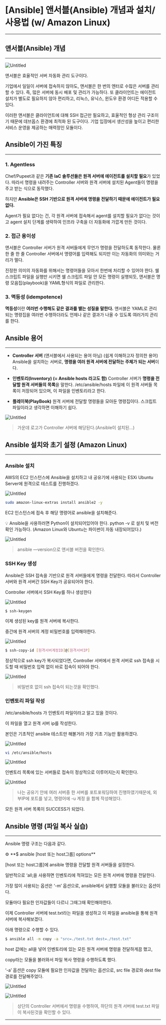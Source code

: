 # [Ansible] 앤서블(Ansible) 개념과 설치/사용법 (w/ Amazon Linux)

---

## 앤서블(Ansible) 개념

---

![Untitled](%5BAnsible%5D%20%E1%84%8B%E1%85%A2%E1%86%AB%E1%84%89%E1%85%A5%E1%84%87%E1%85%B3%E1%86%AF(Ansible)%20%E1%84%80%E1%85%A2%E1%84%82%E1%85%A7%E1%86%B7%E1%84%80%E1%85%AA%20%E1%84%89%E1%85%A5%E1%86%AF%E1%84%8E%E1%85%B5%20%E1%84%89%E1%85%A1%E1%84%8B%E1%85%AD%E1%86%BC%E1%84%87%E1%85%A5%E1%86%B8%20d9ec2335473943c3925dce940bf916cc/Untitled.png)

앤서블은 효율적인 서버 자동화 관리 도구이다.

기업에서 일일이 서버에 접속하지 않아도, 앤서블은 한 번의 엔터로 수많은
서버를 관리할 수 있다.
즉, 많은 서버에 동시 배포 및 관리가 가능하다. 또 클라이언트는 에이전트 설치가
별도로 필요하지 않아 편리하고, 리눅스, 유닉스, 윈도우 환경 어디든 적용할 수 있다.

이러한 앤서블은 클라이언트에 대해 SSH 접근만 필요하고, 효울적인 형상 관리
구조이기 때문에 데브옵스 환경에 최적화 된 도구이다.
기업 입장에서 생산성을 높이고 편리한 서비스 운영을 제공하는 매력정인 모듈이다.

## Ansible이 가진 특징

---

### 1. Agentless

Chef/Pupeet과 같은 **기존 IaC 솔루션들은 원격 서버에 에이전트를 설치할 필요**가 있었다.
따라서 명령을 내려주는 Controller 서버와 원격 서버에 설치된 Agent들이 명령을 주고 받는
식으로 동작했다.

하지만 **Ansible은 SSH 기반으로 원격 서버에 명령을 전달하기 때문에 에이전트가 필요 없다.**

Agent가 필요 없다는 건, 각 원격 서버에 접속해서 agent를 설치할 필요가 없다는 것이고
agent 설치 단계를 생략하여 인프라 구축을 더 자동화에 가깝게 만든 것이다.

### 2. 접근 용이성

앤서블은 Controller 서버가 원격 서버들에게 무언가 명령을 전달하도록 동작한다.
물론 한 줄 한 줄 Controller 서버에서 명령어를 입력해도 되지만 
이는 자동화의 의미와는 거리가 멀다.

진정한 의미의 자동화를 위해서는 명령어들을 모아서 한번에 처리할 수 있어야 한다.
쉘 스크립트 파일을 실행만 시키면 쉘 스크립트 파일 안 모든 명령이 실행되듯,
앤서블은 명령 모음집(playbook)을 YAML형식의 파일로 관리한다.

### 3. 멱등성 (idempotence)

**멱등성**이란 **여러번 수행해도 같은 결과를 뱉는 성질을 말한다.**
앤서블은 YAML로 관리되는 명령집을 여러번 수행하더라도 언제나 같은 결과가 나올 수 있도록
여러가지 관리를 한다.

## Ansible 용어

---

- **Controller 서버** 
(앤서블에서 사용되는 용어 아님)
(쉽게 이해하고자 정의한 용어)
Ansible을 설치하는 서버로, **명령을 여러 원격 서버에 전달하는 주체가 되는 서버**이다.

- **인벤토리(Inventory) (= Ansible hosts 라고도 함)**
Controller 서버가 **명령을 전달할 원격 서버들의 목록**을 말한다.
/etc/ansible/hosts 파일에 이 원격 서버들 목록이 저장되어 있으며,
이 파일을 인벤토리라고 한다.

- **플레이북(PlayBook)**
원격 서버에 전달할 명령들을 모아둔 명령집이다.
스크립트 파일이라고 생각하면 이해하기 쉽다.

![Untitled](%5BAnsible%5D%20%E1%84%8B%E1%85%A2%E1%86%AB%E1%84%89%E1%85%A5%E1%84%87%E1%85%B3%E1%86%AF(Ansible)%20%E1%84%80%E1%85%A2%E1%84%82%E1%85%A7%E1%86%B7%E1%84%80%E1%85%AA%20%E1%84%89%E1%85%A5%E1%86%AF%E1%84%8E%E1%85%B5%20%E1%84%89%E1%85%A1%E1%84%8B%E1%85%AD%E1%86%BC%E1%84%87%E1%85%A5%E1%86%B8%20d9ec2335473943c3925dce940bf916cc/Untitled%201.png)

> 가운데 로고가 Controller 서버에 해당된다.(Ansible이 설치된…)
> 

## Ansible 설치와 초기 설정 (Amazon Linux)

---

### Ansible 설치

AWS의 EC2 인스턴스에 Ansible을 설치하고
내 공유기에 사용되는 ESXi Ubuntu Server에 원격으로 테스트를 진행하겠다.

![Untitled](%5BAnsible%5D%20%E1%84%8B%E1%85%A2%E1%86%AB%E1%84%89%E1%85%A5%E1%84%87%E1%85%B3%E1%86%AF(Ansible)%20%E1%84%80%E1%85%A2%E1%84%82%E1%85%A7%E1%86%B7%E1%84%80%E1%85%AA%20%E1%84%89%E1%85%A5%E1%86%AF%E1%84%8E%E1%85%B5%20%E1%84%89%E1%85%A1%E1%84%8B%E1%85%AD%E1%86%BC%E1%84%87%E1%85%A5%E1%86%B8%20d9ec2335473943c3925dce940bf916cc/Untitled%202.png)

```bash
sudo amazon-linux-extras install ansible2 -y
```

EC2 인스턴스에 접속 후 해당 명령어로 ansible을 설치해준다.

<aside>
💡 Ansible을 사용하러면 Python이 설치되어있어야 한다.
python -v 로 설치 및 버전 확인 가능하다.
(Amazon Linux와 Ubuntu는 파이썬이 자동 내장되어있다.)

</aside>

![Untitled](%5BAnsible%5D%20%E1%84%8B%E1%85%A2%E1%86%AB%E1%84%89%E1%85%A5%E1%84%87%E1%85%B3%E1%86%AF(Ansible)%20%E1%84%80%E1%85%A2%E1%84%82%E1%85%A7%E1%86%B7%E1%84%80%E1%85%AA%20%E1%84%89%E1%85%A5%E1%86%AF%E1%84%8E%E1%85%B5%20%E1%84%89%E1%85%A1%E1%84%8B%E1%85%AD%E1%86%BC%E1%84%87%E1%85%A5%E1%86%B8%20d9ec2335473943c3925dce940bf916cc/Untitled%203.png)

> ansible —version으로 앤서블 버전을 확인한다.
> 

### SSH Key 생성

Ansible은 SSH 접속을 기반으로 원격 서버들에게 명령을 전달한다.
따라서 Controller 서버와 원격 서버간 SSH Key가 공유되어야 한다.

Controller 서버에서 SSH Key를 하나 생성한다

![Untitled](%5BAnsible%5D%20%E1%84%8B%E1%85%A2%E1%86%AB%E1%84%89%E1%85%A5%E1%84%87%E1%85%B3%E1%86%AF(Ansible)%20%E1%84%80%E1%85%A2%E1%84%82%E1%85%A7%E1%86%B7%E1%84%80%E1%85%AA%20%E1%84%89%E1%85%A5%E1%86%AF%E1%84%8E%E1%85%B5%20%E1%84%89%E1%85%A1%E1%84%8B%E1%85%AD%E1%86%BC%E1%84%87%E1%85%A5%E1%86%B8%20d9ec2335473943c3925dce940bf916cc/Untitled%204.png)

```bash
$ ssh-keygen
```

이제 생성된 key를 원격 서버에 복사한다.

중간에 원격 서버의 계정 비밀번호를 입력해야한다.

![Untitled](%5BAnsible%5D%20%E1%84%8B%E1%85%A2%E1%86%AB%E1%84%89%E1%85%A5%E1%84%87%E1%85%B3%E1%86%AF(Ansible)%20%E1%84%80%E1%85%A2%E1%84%82%E1%85%A7%E1%86%B7%E1%84%80%E1%85%AA%20%E1%84%89%E1%85%A5%E1%86%AF%E1%84%8E%E1%85%B5%20%E1%84%89%E1%85%A1%E1%84%8B%E1%85%AD%E1%86%BC%E1%84%87%E1%85%A5%E1%86%B8%20d9ec2335473943c3925dce940bf916cc/Untitled%205.png)

```bash
$ ssh-copy-id [원격서버계정ID]@[원격서버IP]
```

정상적으로 ssh key가 복사되었다면,
Controller 서버에서 원격 서버로 ssh 접속을 시도할 때
비밀번호 입력 없이 바로 접속이 되어야 한다.

![Untitled](%5BAnsible%5D%20%E1%84%8B%E1%85%A2%E1%86%AB%E1%84%89%E1%85%A5%E1%84%87%E1%85%B3%E1%86%AF(Ansible)%20%E1%84%80%E1%85%A2%E1%84%82%E1%85%A7%E1%86%B7%E1%84%80%E1%85%AA%20%E1%84%89%E1%85%A5%E1%86%AF%E1%84%8E%E1%85%B5%20%E1%84%89%E1%85%A1%E1%84%8B%E1%85%AD%E1%86%BC%E1%84%87%E1%85%A5%E1%86%B8%20d9ec2335473943c3925dce940bf916cc/Untitled%206.png)

> 비밀번호 없이 ssh 접속이 되는것을 확인했다.
> 

### 인벤토리 파일 작성

/etc/ansible/hosts 가 인벤토리 파일이라고 알고 있을 것이다.

이 파일을 열고 원격 서버 ip를 작성한다.

본인은 기초적인 ansible 테스트만 해볼거라 가장 기초 기능만 활용하겠다.

![Untitled](%5BAnsible%5D%20%E1%84%8B%E1%85%A2%E1%86%AB%E1%84%89%E1%85%A5%E1%84%87%E1%85%B3%E1%86%AF(Ansible)%20%E1%84%80%E1%85%A2%E1%84%82%E1%85%A7%E1%86%B7%E1%84%80%E1%85%AA%20%E1%84%89%E1%85%A5%E1%86%AF%E1%84%8E%E1%85%B5%20%E1%84%89%E1%85%A1%E1%84%8B%E1%85%AD%E1%86%BC%E1%84%87%E1%85%A5%E1%86%B8%20d9ec2335473943c3925dce940bf916cc/Untitled%207.png)

```bash
vi /etc/ansible/hosts
```

![Untitled](%5BAnsible%5D%20%E1%84%8B%E1%85%A2%E1%86%AB%E1%84%89%E1%85%A5%E1%84%87%E1%85%B3%E1%86%AF(Ansible)%20%E1%84%80%E1%85%A2%E1%84%82%E1%85%A7%E1%86%B7%E1%84%80%E1%85%AA%20%E1%84%89%E1%85%A5%E1%86%AF%E1%84%8E%E1%85%B5%20%E1%84%89%E1%85%A1%E1%84%8B%E1%85%AD%E1%86%BC%E1%84%87%E1%85%A5%E1%86%B8%20d9ec2335473943c3925dce940bf916cc/Untitled%208.png)

인벤토리 목록에 있는 서버들로 접속이 정상적으로 이루어지는지 확인한다.

![Untitled](%5BAnsible%5D%20%E1%84%8B%E1%85%A2%E1%86%AB%E1%84%89%E1%85%A5%E1%84%87%E1%85%B3%E1%86%AF(Ansible)%20%E1%84%80%E1%85%A2%E1%84%82%E1%85%A7%E1%86%B7%E1%84%80%E1%85%AA%20%E1%84%89%E1%85%A5%E1%86%AF%E1%84%8E%E1%85%B5%20%E1%84%89%E1%85%A1%E1%84%8B%E1%85%AD%E1%86%BC%E1%84%87%E1%85%A5%E1%86%B8%20d9ec2335473943c3925dce940bf916cc/Untitled%209.png)

> 나는 공유기 안에 여러 서버중 한 서버를 포트포워딩하여 진행하였기때문에,
외부IP에 포트를 넣고, 명령어에 -u 계정 을 함께 작성해었다.
> 

모든 원격 서버 목록이 SUCCESS가 되었다.

## Ansible 명령 (파일 복사 실습)

---

Ansible 명령 구조는 다음과 같다.

<aside>
⚙ **$ ansible [host 또는 host그룹] options**

</aside>

[host 또는 host그룹]에 ansible 명령을 전달할 원격 서버들을 설정한다.

일반적으로 ‘all;을 사용하면 인벤토리에 적혀있는 모든 원격 서버에 명령을 전달한다.

가장 많이 사용되는 옵션은 ‘-m’ 옵션으로, 
ansible에서 실행할 모듈을 불러오는 옵션이다.

모듈마다 필요한 인자값들이 다르니 그때그때 확인해야한다.

이제 Controller 서버에 test.txt라는 파일을 생성하고
이 파일을 ansible을 통해 원격 서버에 복사해보겠다.

아래 명령으로 수행할 수 있다.

```bash
$ ansible all -m copy -a "src=./test.txt dest=./test.txt"
```

host 값에는 all을 넣어 인벤토리에 있는 모든 원격 서버에 명령을 전달하게끔 했고,

copy라는 모듈을 불러와서 파일 복사 명령을 수행하도록 했다.

‘-a’ 옵션은 copy 모듈에 필요한 인자값을 전달하는 옵션으로,
src file 경로와 dest file 경로를 전달해주었다.

![Untitled](%5BAnsible%5D%20%E1%84%8B%E1%85%A2%E1%86%AB%E1%84%89%E1%85%A5%E1%84%87%E1%85%B3%E1%86%AF(Ansible)%20%E1%84%80%E1%85%A2%E1%84%82%E1%85%A7%E1%86%B7%E1%84%80%E1%85%AA%20%E1%84%89%E1%85%A5%E1%86%AF%E1%84%8E%E1%85%B5%20%E1%84%89%E1%85%A1%E1%84%8B%E1%85%AD%E1%86%BC%E1%84%87%E1%85%A5%E1%86%B8%20d9ec2335473943c3925dce940bf916cc/Untitled%2010.png)

![Untitled](%5BAnsible%5D%20%E1%84%8B%E1%85%A2%E1%86%AB%E1%84%89%E1%85%A5%E1%84%87%E1%85%B3%E1%86%AF(Ansible)%20%E1%84%80%E1%85%A2%E1%84%82%E1%85%A7%E1%86%B7%E1%84%80%E1%85%AA%20%E1%84%89%E1%85%A5%E1%86%AF%E1%84%8E%E1%85%B5%20%E1%84%89%E1%85%A1%E1%84%8B%E1%85%AD%E1%86%BC%E1%84%87%E1%85%A5%E1%86%B8%20d9ec2335473943c3925dce940bf916cc/Untitled%2011.png)

> 상단의 Controller 서버에서 명령을 수행하여, 
하단의 원격 서버에 test.txt 파일이 복사된것을 확인할 수 있다.
> 

---